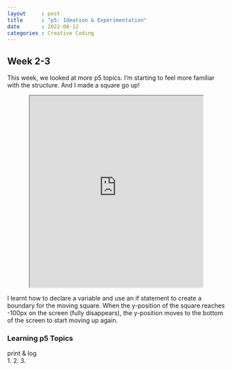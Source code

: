 ```yaml
---
layout     : post
title      : "p5: Ideation & Experimentation"
date       : 2022-08-12
categories : Creative Coding
---
```


## Week 2-3

This week, we looked at more p5 topics. I’m starting to feel more familiar with the structure. And I made a square go up!

<iframe width=400 height=442 style="display: block; margin: 0 auto" src="https://editor.p5js.org/elishafitri/full/4Bldul5xy"></iframe>

I learnt how to declare a variable and use an if statement to create a boundary for the moving square. When the y-position of the square reaches -100px on the screen (fully disappears), the y-position moves to the bottom of the screen to start moving up again. 

### Learning p5 Topics

<summary> print & log </summary>
1. 
2. 
3. 